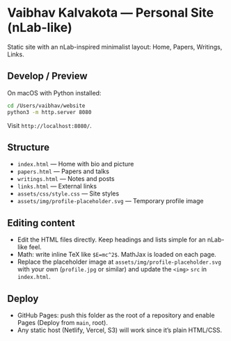# Vaibhav Kalvakota — Personal Site (nLab-like)

Static site with an nLab-inspired minimalist layout: Home, Papers, Writings, Links.

## Develop / Preview

On macOS with Python installed:

```bash
cd /Users/vaibhav/website
python3 -m http.server 8080
```

Visit `http://localhost:8080/`.

## Structure

- `index.html` — Home with bio and picture
- `papers.html` — Papers and talks
- `writings.html` — Notes and posts
- `links.html` — External links
- `assets/css/style.css` — Site styles
- `assets/img/profile-placeholder.svg` — Temporary profile image

## Editing content

- Edit the HTML files directly. Keep headings and lists simple for an nLab-like feel.
- Math: write inline TeX like `$E=mc^2$`. MathJax is loaded on each page.
- Replace the placeholder image at `assets/img/profile-placeholder.svg` with your own (`profile.jpg` or similar) and update the `<img>` `src` in `index.html`.

## Deploy

- GitHub Pages: push this folder as the root of a repository and enable Pages (Deploy from `main`, root).
- Any static host (Netlify, Vercel, S3) will work since it’s plain HTML/CSS.
